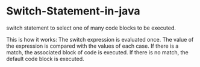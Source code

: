 # Switch-Statement-in-java

switch statement to select one of many code blocks to be executed.

This is how it works:
The switch expression is evaluated once.
The value of the expression is compared with the values of each case.
If there is a match, the associated block of code is executed.
If there is no match, the default code block is executed.
